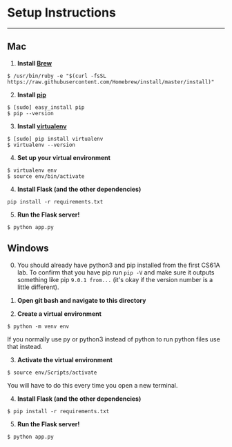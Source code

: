 # Setup Instructions
---
## Mac
1. **Install [Brew](https://brew.sh/)**
```
$ /usr/bin/ruby -e "$(curl -fsSL https://raw.githubusercontent.com/Homebrew/install/master/install)"
```

2. **Install [pip](https://pip.pypa.io/)**
```
$ [sudo] easy_install pip
$ pip --version
```

3. **Install [virtualenv](https://virtualenv.pypa.io/en/latest/)**
```
$ [sudo] pip install virtualenv
$ virtualenv --version
```

4. **Set up your virtual environment**
```
$ virtualenv env
$ source env/bin/activate
```

4. **Install Flask (and the other dependencies)**
```
pip install -r requirements.txt
```
5. **Run the Flask server!**
```
$ python app.py
```

## Windows
0. You should already have python3 and pip installed from the first CS61A lab. To confirm that you have pip run `pip -V` and make sure it outputs something like pip `9.0.1 from...` (it's okay if the version number is a little different).

1. **Open git bash and navigate to this directory**

2. **Create a virtual environment**
```
$ python -m venv env
```
If you normally use py or python3 instead of python to run python files use that instead.

3. **Activate the virtual environment**
```
$ source env/Scripts/activate
```
You will have to do this every time you open a new terminal.

4. **Install Flask (and the other dependencies)**
```
$ pip install -r requirements.txt
```

5. **Run the Flask server!**
```
$ python app.py
```
